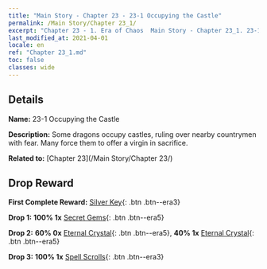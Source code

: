 ```yaml
---
title: "Main Story - Chapter 23 - 23-1 Occupying the Castle"
permalink: /Main Story/Chapter 23_1/
excerpt: "Chapter 23 - 1. Era of Chaos  Main Story - Chapter 23_1. 23-1 Occupying the Castle"
last_modified_at: 2021-04-01
locale: en
ref: "Chapter 23_1.md"
toc: false
classes: wide
---
```


## Details

 **Name:** 23-1 Occupying the Castle

 **Description:** Some dragons occupy castles, ruling over nearby countrymen with fear. Many force them to offer a virgin in sacrifice.

 **Related to:** [Chapter 23](/Main Story/Chapter 23/)

## Drop Reward

 **First Complete Reward:** [Silver Key](/Items/con_693/){: .btn .btn--era3}

 **Drop 1:** **100% 1x** [Secret Gems](/Items/mat_79/){: .btn .btn--era5}

 **Drop 2:** **60% 0x** [Eternal Crystal](/Items/mat_73/){: .btn .btn--era5}, **40% 1x** [Eternal Crystal](/Items/mat_73/){: .btn .btn--era5}

 **Drop 3:** **100% 1x** [Spell Scrolls](/Items/con_694/){: .btn .btn--era3}

